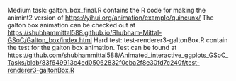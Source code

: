 Medium task: galton_box_final.R contains the R code for making the animint2 version of https://yihui.org/animation/example/quincunx/
The galton box animation can be checked out at https://shubhammittal588.github.io/Shubham-Mittal-GSoC/Galton_box/index.html
Hard test: test-renderer3-galtonBox.R contain the test for the galton box animation. Test can be found at https://github.com/shubhammittal588/Animated_interactive_ggplots_GSoC_Tasks/blob/83f649913c4ed05062832f0cba2f8e30fd7c240f/test-renderer3-galtonBox.R
